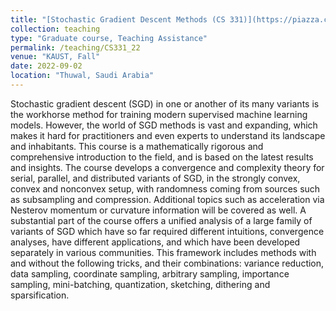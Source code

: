 ```yaml
---
title: "[Stochastic Gradient Descent Methods (CS 331)](https://piazza.com/kaust.edu.sa/fall2022/cs331)"
collection: teaching
type: "Graduate course, Teaching Assistance"
permalink: /teaching/CS331_22
venue: "KAUST, Fall"
date: 2022-09-02
location: "Thuwal, Saudi Arabia"
---
```

Stochastic gradient descent (SGD) in one or another of its many variants is the workhorse method for training modern supervised machine learning models. However, the world of SGD methods is vast and expanding, which makes it hard for practitioners and even experts to understand its landscape and inhabitants. This course is a mathematically rigorous and comprehensive introduction to the field, and is based on the latest results and insights. The course develops a convergence and complexity theory for serial, parallel, and distributed variants of SGD, in the strongly convex, convex and nonconvex setup, with randomness coming from sources such as subsampling and compression. Additional topics such as acceleration via Nesterov momentum or curvature information will be covered as well. A substantial part of the course offers a unified analysis of a large family of variants of SGD which have so far required different intuitions, convergence analyses, have different applications, and which have been developed separately in various communities. This framework includes methods with and without the following tricks, and their combinations: variance reduction, data sampling, coordinate sampling, arbitrary sampling, importance sampling, mini-batching, quantization, sketching, dithering and sparsification.
